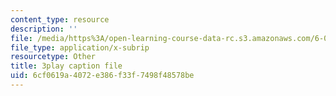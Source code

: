 ```yaml
---
content_type: resource
description: ''
file: /media/https%3A/open-learning-course-data-rc.s3.amazonaws.com/6-042j-mathematics-for-computer-science-spring-2015/6cf0619a4072e386f33f7498f48578be_4dj1ogUwTEM.srt
file_type: application/x-subrip
resourcetype: Other
title: 3play caption file
uid: 6cf0619a-4072-e386-f33f-7498f48578be
---
```

